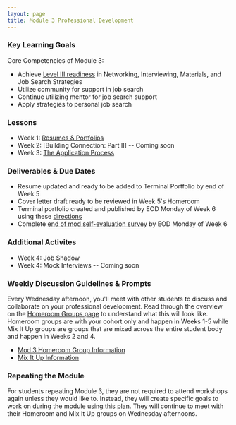 ```yaml
---
layout: page
title: Module 3 Professional Development
---
```


### Key Learning Goals
Core Competencies of Module 3:
* Achieve [Level III readiness](/standards_and_rubric/index) in Networking, Interviewing, Materials, and Job Search Strategies
* Utilize community for support in job search
* Continue utilizing mentor for job search support
* Apply strategies to personal job search

### Lessons
* Week 1: [Resumes & Portfolios](/module_three/week_1_resumes_and_portfolios)
* Week 2: [Building Connection: Part II] -- Coming soon
* Week 3: [The Application Process](/module_three/week_3_application_process_session)

### Deliverables & Due Dates

* Resume updated and ready to be added to Terminal Portfolio by end of Week 5 
* Cover letter draft ready to be reviewed in Week 5's Homeroom 
* Terminal portfolio created and published by EOD Monday of Week 6 using these [directions](/resources/terminal_directions)
* Complete [end of mod self-evaluation survey](https://airtable.com/shrBZWvdZfHSeey57) by EOD Monday of Week 6

### Additional Activites
* Week 4: Job Shadow
* Week 4: Mock Interviews -- Coming soon

### Weekly Discussion Guidelines & Prompts
Every Wednesday afternoon, you'll meet with other students to discuss and collaborate on your professional development. Read through the overview on the [Homeroom Groups page](/student_discussion_groups/index) to understand what this will look like. Homeroom groups are with your cohort only and happen in Weeks 1-5 while Mix It Up groups are groups that are mixed across the entire student body and happen in Weeks 2 and 4.

* [Mod 3 Homeroom Group Information](/student_discussion_groups/mod3_homeroom_discussion_prompts)
* [Mix It Up Information](/mixed_groups)

### Repeating the Module
For students repeating Module 3, they are not required to attend workshops again unless they would like to. Instead, they will create specific goals to work on during the module [using this plan](/module_three/m3_repeat_plan). They will continue to meet with their Homeroom and Mix It Up groups on Wednesday afternoons. 
